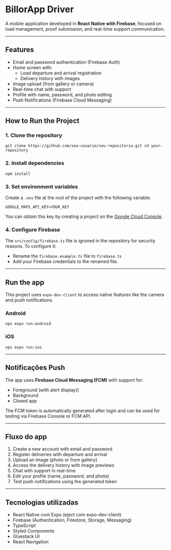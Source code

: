 # BillorApp Driver

A mobile application developed in **React Native with Firebase**, focused on load management, proof submission, and real-time support communication.

---

## Features

- Email and password authentication (Firebase Auth)
- Home screen with:
  - Load departure and arrival registration 
  - Delivery history with images  
- Image upload (from gallery or camera)  
- Real-time chat with support
- Profile with name, password, and photo editing
- Push Notifications (Firebase Cloud Messaging)

---

## How to Run the Project

### 1. Clone the repository

```git clone https://github.com/seu-usuario/seu-repositorio.git cd your-repository```

### 2. Install dependencies

```npm install```

### 3. Set environment variables

Create a `.env` file at the root of the project with the following variable:

```GOOGLE_MAPS_API_KEY=YOUR_KEY```

You can obtain this key by creating a project on the [Google Cloud Console](https://console.cloud.google.com/).

### 4. Configure Firebase

The `src/config/firebase.ts` file is ignored in the repository for security reasons. To configure it:

- Rename the `firebase.example.ts` file to `firebase.ts`
- Add your Firebase credentials to the renamed file.

---

## Run the app

This project uses `expo-dev-client` to access native features like the camera and push notifications.

### Android

```npx expo run:android```

### iOS

```npx expo run:ios```

---

## Notificações Push

The app uses **Firebase Cloud Messaging (FCM)** with support for:

- Foreground (with alert display))  
- Background
- Closed app  

The FCM token is automatically generated after login and can be used for testing via Firebase Console or FCM API.

---

## Fluxo do app

1. Create a new account with email and password
2. Register deliveries with departure and arrival  
3. Upload an image (photo or from gallery)
4. Access the delivery history with image previews 
5. Chat with support in real-time
6. Edit your profile (name, password, and photo) 
7. Test push notifications using the generated token

---

## Tecnologias utilizadas

- React Native com Expo (eject com expo-dev-client)  
- Firebase (Authentication, Firestore, Storage, Messaging)  
- TypeScript  
- Styled Components  
- Gluestack UI  
- React Navigation
